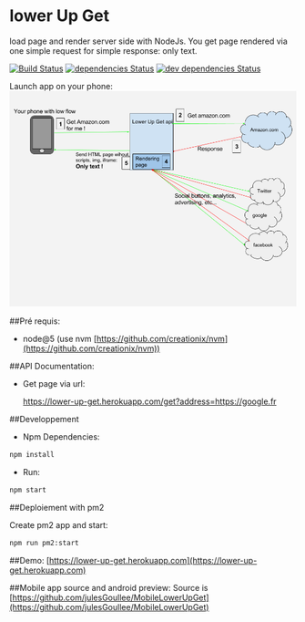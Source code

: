 lower Up Get
==========
load page and render server side with NodeJs. You get page rendered via one simple request for simple response: only text. 

[![Build Status](https://travis-ci.org/julesGoullee/LowerUpGet.png)](https://travis-ci.org/julesGoullee/LowerUpGet)
[![dependencies Status](https://david-dm.org/julesGoullee/LowerUpGet.svg)](https://david-dm.org/julesGoullee/LowerUpGet#info=dependencies&view=table)
[![dev dependencies Status](https://david-dm.org/julesGoullee/LowerUpGet/dev-status.svg)](https://david-dm.org/julesGoullee/LowerUpGet#info=devDependencies&view=table)

Launch app on your phone:
![Schema](https://raw.githubusercontent.com/julesGoullee/LowerUpGet/master/schema.png)

##Pré requis:
- node@5 (use nvm [https://github.com/creationix/nvm](https://github.com/creationix/nvm))

##API Documentation:
- Get page via url:
    
    https://lower-up-get.herokuapp.com/get?address=https://google.fr

##Developpement
- Npm Dependencies:
```bash
npm install
```
- Run:
```bash 
npm start
```

##Deploiement with pm2

Create pm2 app and start:

```bash
npm run pm2:start
```


##Demo:
[https://lower-up-get.herokuapp.com](https://lower-up-get.herokuapp.com)


##Mobile app source and android preview:
Source is [https://github.com/julesGoullee/MobileLowerUpGet](https://github.com/julesGoullee/MobileLowerUpGet)
